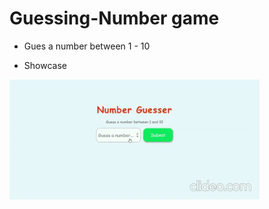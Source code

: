 # Guessing-Number game
* Gues a number between 1 - 10 

* Showcase 
<img width=400px src="showcase.gif">
